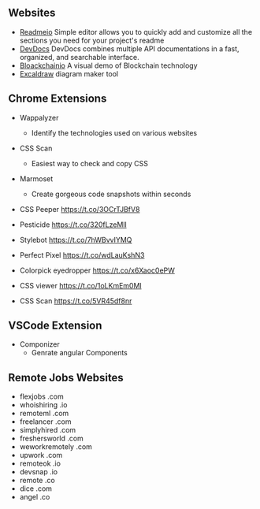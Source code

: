## Websites 

- [Readmeio](https://readme.so) Simple editor allows you to quickly add and customize all the sections you need for your project's readme
- [DevDocs](https://devdocs.io) DevDocs combines multiple API documentations in a fast, organized, and searchable interface.
- [Bloackchainio](https://blockchaindemo.io) A visual demo of Blockchain technology
- [Excaldraw](https://excalidraw.com)  diagram maker tool

## Chrome Extensions

- Wappalyzer 
   * Identify the technologies used on various websites

- CSS Scan
  * Easiest way to check and copy CSS

- Marmoset
  * Create gorgeous code snapshots within seconds

- CSS Peeper 
https://t.co/3OCrTJBfV8  

- Pesticide 
https://t.co/320fLzeMll

- Stylebot 
https://t.co/7hWBvvIYMQ

- Perfect Pixel 
https://t.co/wdLauKshN3

- Colorpick eyedropper
https://t.co/x6Xaoc0ePW

- CSS viewer
https://t.co/1oLKmEm0Ml

- CSS Scan
https://t.co/5VR45df8nr

## VSCode Extension
- Componizer
    * Genrate angular Components

## Remote Jobs Websites
- flexjobs .com
- whoishiring .io
- remoteml .com
- freelancer .com
- simplyhired .com
- freshersworld .com
- weworkremotely .com
- upwork .com
- remoteok .io
- devsnap .io
- remote .co
- dice .com
- angel .co





